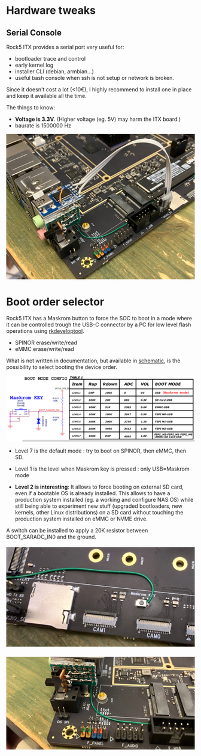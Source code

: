 # Hardware tweaks

## Serial Console

Rock5 ITX provides a serial port very useful for:

- bootloader trace and control
- early kernel log
- installer CLI (debian, armbian...)
- useful bash console when ssh is not setup or network is broken.

Since it doesn't cost a lot (<10€), I highly recommend to install one in place and keep it available all the time.

The things to know: 

- **Voltage is 3.3V**. (Higher voltage (eg. 5V) may harm the ITX board.)
- baurate is 1500000 Hz

![](resources/images/serial_port.jpg)

# Boot order selector

Rock5 ITX has a Maskrom button to force the SOC to boot in a mode where it can be controlled trough the USB-C connector by a PC for low level flash operations using [rkdeveloptool](https://github.com/rockchip-linux/rkdeveloptool).

- SPINOR erase/write/read
- eMMC erase/write/read

What is not written in documentation, but available in [schematic](resources/schematics/radxa_rock_5_itx_X1100_schematic.pdf), is the possibility to select booting the device order.

![](resources/images/boot_order.png)

- Level 7 is the default mode : try to boot on SPINOR, then eMMC, then SD.

- Level 1 is the level when Maskrom key is pressed : only USB=Maskrom mode

- **Level 2 is interesting**: It allows to force booting on external SD card, even if a bootable OS is already installed. This allows to have a production system installed (eg. a working and configure NAS OS) while still being able to experiment new stuff (upgraded bootloaders, new kernels, other Linux distributions) on a SD card without touching the production system installed on eMMC or NVME drive.

A switch can be installed to apply a 20K resistor between BOOT_SARADC_IN0 and the ground.

##### ![](resources/images/boot_order_sw_1.jpg)

![](resources/images/boot_order_sw_2.jpg)